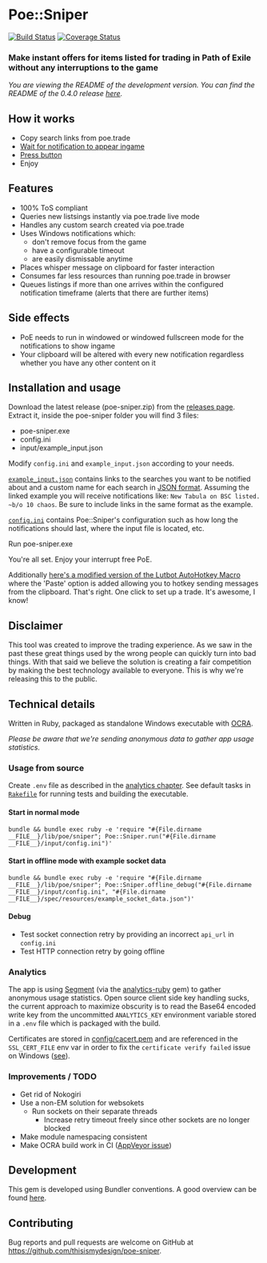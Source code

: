 # Poe::Sniper

[![Build Status](https://travis-ci.org/thisismydesign/poe-sniper.svg?branch=master)](https://travis-ci.org/thisismydesign/poe-sniper)
[![Coverage Status](https://coveralls.io/repos/github/thisismydesign/poe-sniper/badge.svg?branch=master)](https://coveralls.io/github/thisismydesign/poe-sniper?branch=master)

### Make instant offers for items listed for trading in Path of Exile without any interruptions to the game

*You are viewing the README of the development version. You can find the README of the 0.4.0 release [here](https://github.com/thisismydesign/poe-sniper/tree/v0.4.0).*

## How it works

- Copy search links from poe.trade
- [Wait for notification to appear ingame](http://i.imgur.com/RkTK4DN.png)
- [Press button](http://i.imgur.com/QpZqHJD.png)
- Enjoy

## Features

- 100% ToS compliant
- Queries new listsings instantly via poe.trade live mode
- Handles any custom search created via poe.trade
- Uses Windows notifications which:
  - don't remove focus from the game
  - have a configurable timeout
  - are easily dismissable anytime
- Places whisper message on clipboard for faster interaction
- Consumes far less resources than running poe.trade in browser
- Queues listings if more than one arrives within the configured notification timeframe (alerts that there are further items)

## Side effects

- PoE needs to run in windowed or windowed fullscreen mode for the notifications to show ingame
- Your clipboard will be altered with every new notification regardless whether you have any other content on it

## Installation and usage

Download the latest release (poe-sniper.zip) from the [releases page](https://github.com/thisismydesign/poe-sniper/releases).
Extract it, inside the poe-sniper folder you will find 3 files:
- poe-sniper.exe
- config.ini
- input/example_input.json

Modify `config.ini` and `example_input.json` according to your needs.

[`example_input.json`](https://github.com/thisismydesign/poe-sniper/blob/master/input/example_input.json) contains links to the searches you want to be notified about and a custom name for each search in [JSON format](https://www.w3schools.com/js/js_json.asp). Assuming the linked example you will receive notifications like: `New Tabula on BSC listed. ~b/o 10 chaos`. Be sure to include links in the same format as the example.

[`config.ini`](https://github.com/thisismydesign/poe-sniper/blob/master/input/config.ini) contains Poe::Sniper's configuration such as how long the notifications should last, where the input file is located, etc.

Run poe-sniper.exe

You're all set. Enjoy your interrupt free PoE.

Additionally [here's a modified version of the Lutbot AutoHotkey Macro](https://github.com/thisismydesign/poe-lutbot-ahk) where the 'Paste' option is added allowing you to hotkey sending messages from the clipboard. That's right. One click to set up a trade. It's awesome, I know!

## Disclaimer

This tool was created to improve the trading experience. As we saw in the past these great things used by the wrong people can quickly turn into bad things. With that said we believe the solution is creating a fair competition by making the best technology available to everyone. This is why we're releasing this to the public.

## Technical details

Written in Ruby, packaged as standalone Windows executable with [OCRA](https://github.com/larsch/ocra/).

*Please be aware that we're sending anonymous data to gather app usage statistics.*

### Usage from source

Create `.env` file as described in the [analytics chapter](#analytics). See default tasks in [`Rakefile`](Rakefile) for running tests and building the executable.

#### Start in normal mode

```
bundle && bundle exec ruby -e 'require "#{File.dirname __FILE__}/lib/poe/sniper"; Poe::Sniper.run("#{File.dirname __FILE__}/input/config.ini")'
```

#### Start in offline mode with example socket data

```
bundle && bundle exec ruby -e 'require "#{File.dirname __FILE__}/lib/poe/sniper"; Poe::Sniper.offline_debug("#{File.dirname __FILE__}/input/config.ini", "#{File.dirname __FILE__}/spec/resources/example_socket_data.json")'
```

#### Debug

- Test socket connection retry by providing an incorrect `api_url` in `config.ini`
- Test HTTP connection retry by going offline

### Analytics

The app is using [Segment](https://segment.com/) (via the [analytics-ruby](https://segment.com/docs/sources/server/ruby/) gem) to gather anonymous usage statistics. Open source client side key handling sucks, the current approach to maximize obscurity is to read the Base64 encoded write key from the uncommitted `ANALYTICS_KEY` environment variable stored in a `.env` file which is packaged with the build.

Certificates are stored in [config/cacert.pem](config/cacert.pem) and are referenced in the `SSL_CERT_FILE` env var in order to fix the `certificate verify failed` issue on Windows ([see](https://gist.github.com/fnichol/867550)).

### Improvements / TODO

- Get rid of Nokogiri
- Use a non-EM solution for websokets
  - Run sockets on their separate threads
    - Increase retry timeout freely since other sockets are no longer blocked
- Make module namespacing consistent
- Make OCRA build work in CI ([AppVeyor issue](https://github.com/larsch/ocra/issues/134))

## Development

This gem is developed using Bundler conventions. A good overview can be found [here](http://bundler.io/v1.14/guides/creating_gem.html).

## Contributing

Bug reports and pull requests are welcome on GitHub at https://github.com/thisismydesign/poe-sniper.
